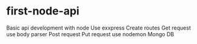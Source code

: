 # first-node-api
Basic api development with node
Use exxpress
Create routes
Get request
use body parser
Post request
Put request
use nodemon
Mongo DB

